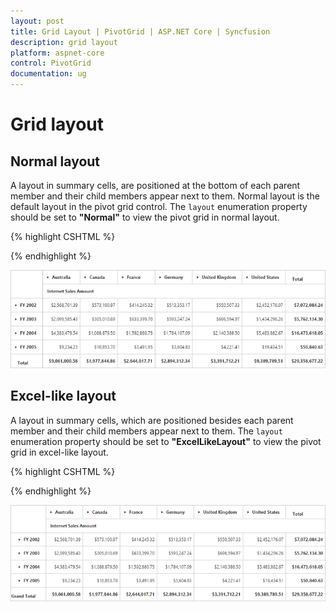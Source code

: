 ```yaml
---
layout: post
title: Grid Layout | PivotGrid | ASP.NET Core | Syncfusion
description: grid layout
platform: aspnet-core
control: PivotGrid
documentation: ug
---
```


# Grid layout

## Normal layout

A layout in summary cells, are positioned at the bottom of each parent member and their child members appear next to them. Normal layout is the default layout in the pivot grid control. The `layout` enumeration property should be set to **"Normal"** to view the pivot grid in normal layout.

{% highlight CSHTML %}

<ej-pivot-grid id="PivotGrid1" layout="Normal"></ej-pivot-grid>

{% endhighlight %}

![Normal layout in ASP NET Core pivot grid control](Grid-Layout_images/layout-normal.png)

## Excel-like layout

A layout in summary cells, which are positioned besides each parent member and their child members appear next to them. The `layout` enumeration property should be set to **"ExcelLikeLayout"** to view the pivot grid in excel-like layout.

{% highlight CSHTML %}

<ej-pivot-grid id="PivotGrid1" layout="ExcelLikeLayout"></ej-pivot-grid>

{% endhighlight %}

![Excel like layout in ASP NET Core pivot grid control](Grid-Layout_images/layout-excel.png)
